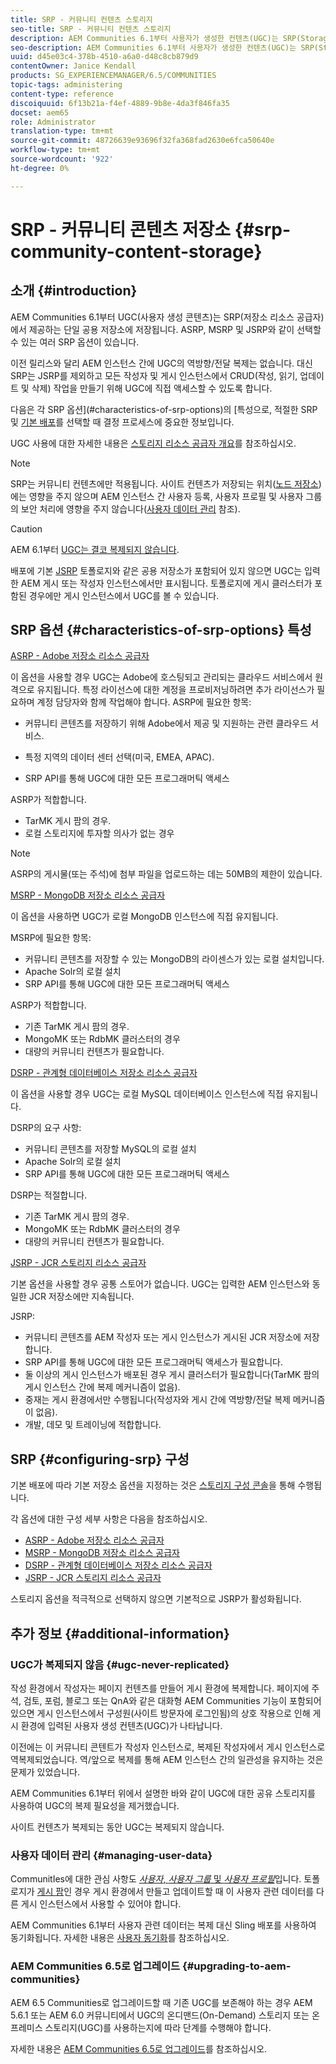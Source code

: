 ```yaml
---
title: SRP - 커뮤니티 컨텐츠 스토리지
seo-title: SRP - 커뮤니티 컨텐츠 스토리지
description: AEM Communities 6.1부터 사용자가 생성한 컨텐츠(UGC)는 SRP(Storage Resource Provider)에서 제공하는 단일 공용 저장소에 저장됩니다
seo-description: AEM Communities 6.1부터 사용자가 생성한 컨텐츠(UGC)는 SRP(Storage Resource Provider)에서 제공하는 단일 공용 저장소에 저장됩니다
uuid: d45e03c4-378b-4510-a6a0-d48c8cb879d9
contentOwner: Janice Kendall
products: SG_EXPERIENCEMANAGER/6.5/COMMUNITIES
topic-tags: administering
content-type: reference
discoiquuid: 6f13b21a-f4ef-4889-9b8e-4da3f846fa35
docset: aem65
role: Administrator
translation-type: tm+mt
source-git-commit: 48726639e93696f32fa368fad2630e6fca50640e
workflow-type: tm+mt
source-wordcount: '922'
ht-degree: 0%

---
```



# SRP - 커뮤니티 콘텐츠 저장소 {#srp-community-content-storage}

## 소개 {#introduction}

AEM Communities 6.1부터 UGC(사용자 생성 콘텐츠)는 SRP(저장소 리소스 공급자)에서 제공하는 단일 공용 저장소에 저장됩니다. ASRP, MSRP 및 JSRP와 같이 선택할 수 있는 여러 SRP 옵션이 있습니다.

이전 릴리스와 달리 AEM 인스턴스 간에 UGC의 역방향/전달 복제는 없습니다. 대신 SRP는 JSRP를 제외하고 모든 작성자 및 게시 인스턴스에서 CRUD(작성, 읽기, 업데이트 및 삭제) 작업을 만들기 위해 UGC에 직접 액세스할 수 있도록 합니다.

다음은 각 SRP 옵션](#characteristics-of-srp-options)의 [특성으로, 적절한 SRP 및 [기본 배포](/help/communities/topologies.md)를 선택할 때 결정 프로세스에 중요한 정보입니다.

UGC 사용에 대한 자세한 내용은 [스토리지 리소스 공급자 개요](/help/communities/srp.md)를 참조하십시오.

>[!NOTE]
>
>SRP는 커뮤니티 컨텐츠에만 적용됩니다. 사이트 컨텐츠가 저장되는 위치([노드 저장소](/help/sites-deploying/data-store-config.md))에는 영향을 주지 않으며 AEM 인스턴스 간 사용자 등록, 사용자 프로필 및 사용자 그룹의 보안 처리에 영향을 주지 않습니다([사용자 데이터 관리](#managing-user-data) 참조).

>[!CAUTION]
>
>AEM 6.1부터 [UGC는 결코 복제되지 않습니다](#ugc-never-replicated).
>
>배포에 기본 [JSRP](/help/communities/topologies.md#jsrp) 토폴로지와 같은 공용 저장소가 포함되어 있지 않으면 UGC는 입력한 AEM 게시 또는 작성자 인스턴스에서만 표시됩니다. 토폴로지에 게시 클러스터가 포함된 경우에만 게시 인스턴스에서 UGC를 볼 수 있습니다.

## SRP 옵션 {#characteristics-of-srp-options} 특성

[ASRP - Adobe 저장소 리소스 공급자](/help/communities/asrp.md)

이 옵션을 사용할 경우 UGC는 Adobe에 호스팅되고 관리되는 클라우드 서비스에서 원격으로 유지됩니다. 특정 라이선스에 대한 계정을 프로비저닝하려면 추가 라이선스가 필요하며 계정 담당자와 함께 작업해야 합니다. ASRP에 필요한 항목:

* 커뮤니티 콘텐츠를 저장하기 위해 Adobe에서 제공 및 지원하는 관련 클라우드 서비스.
* 특정 지역의 데이터 센터 선택(미국, EMEA, APAC).

* SRP API를 통해 UGC에 대한 모든 프로그래머틱 액세스

ASRP가 적합합니다.

* TarMK 게시 팜의 경우.
* 로컬 스토리지에 투자할 의사가 없는 경우

>[!NOTE]
>
>ASRP의 게시물(또는 주석)에 첨부 파일을 업로드하는 데는 50MB의 제한이 있습니다.

[MSRP - MongoDB 저장소 리소스 공급자](/help/communities/msrp.md)

이 옵션을 사용하면 UGC가 로컬 MongoDB 인스턴스에 직접 유지됩니다.

MSRP에 필요한 항목:

* 커뮤니티 콘텐츠를 저장할 수 있는 MongoDB의 라이센스가 있는 로컬 설치입니다.
* Apache Solr의 로컬 설치
* SRP API를 통해 UGC에 대한 모든 프로그래머틱 액세스

ASRP가 적합합니다.

* 기존 TarMK 게시 팜의 경우.
* MongoMK 또는 RdbMK 클러스터의 경우
* 대량의 커뮤니티 컨텐츠가 필요합니다.

[DSRP - 관계형 데이터베이스 저장소 리소스 공급자](/help/communities/dsrp.md)

이 옵션을 사용할 경우 UGC는 로컬 MySQL 데이터베이스 인스턴스에 직접 유지됩니다.

DSRP의 요구 사항:

* 커뮤니티 콘텐츠를 저장할 MySQL의 로컬 설치
* Apache Solr의 로컬 설치
* SRP API를 통해 UGC에 대한 모든 프로그래머틱 액세스

DSRP는 적절합니다.

* 기존 TarMK 게시 팜의 경우.
* MongoMK 또는 RdbMK 클러스터의 경우
* 대량의 커뮤니티 컨텐츠가 필요합니다.

[JSRP - JCR 스토리지 리소스 공급자](/help/communities/jsrp.md)

기본 옵션을 사용할 경우 공통 스토어가 없습니다. UGC는 입력한 AEM 인스턴스와 동일한 JCR 저장소에만 지속됩니다.

JSRP:

* 커뮤니티 콘텐츠를 AEM 작성자 또는 게시 인스턴스가 게시된 JCR 저장소에 저장합니다.
* SRP API를 통해 UGC에 대한 모든 프로그래머틱 액세스가 필요합니다.
* 둘 이상의 게시 인스턴스가 배포된 경우 게시 클러스터가 필요합니다(TarMK 팜의 게시 인스턴스 간에 복제 메커니즘이 없음).
* 중재는 게시 환경에서만 수행됩니다(작성자와 게시 간에 역방향/전달 복제 메커니즘이 없음).
* 개발, 데모 및 트레이닝에 적합합니다.

## SRP {#configuring-srp} 구성

기본 배포에 따라 기본 저장소 옵션을 지정하는 것은 [스토리지 구성 콘솔](/help/communities/srp-config.md)을 통해 수행됩니다.

각 옵션에 대한 구성 세부 사항은 다음을 참조하십시오.

* [ASRP - Adobe 저장소 리소스 공급자](/help/communities/asrp.md)
* [MSRP - MongoDB 저장소 리소스 공급자](/help/communities/msrp.md)
* [DSRP - 관계형 데이터베이스 저장소 리소스 공급자](/help/communities/dsrp.md)
* [JSRP - JCR 스토리지 리소스 공급자](/help/communities/jsrp.md)

스토리지 옵션을 적극적으로 선택하지 않으면 기본적으로 JSRP가 활성화됩니다.

## 추가 정보 {#additional-information}

### UGC가 복제되지 않음 {#ugc-never-replicated}

작성 환경에서 작성자는 페이지 컨텐츠를 만들어 게시 환경에 복제합니다. 페이지에 주석, 검토, 포럼, 블로그 또는 QnA와 같은 대화형 AEM Communities 기능이 포함되어 있으면 게시 인스턴스에서 구성원(사이트 방문자에 로그인됨)의 상호 작용으로 인해 게시 환경에 입력된 사용자 생성 컨텐츠(UGC)가 나타납니다.

이전에는 이 커뮤니티 콘텐트가 작성자 인스턴스로, 복제된 작성자에서 게시 인스턴스로 역복제되었습니다. 역/앞으로 복제를 통해 AEM 인스턴스 간의 일관성을 유지하는 것은 문제가 있었습니다.

AEM Communities 6.1부터 위에서 설명한 바와 같이 UGC에 대한 공유 스토리지를 사용하여 UGC의 복제 필요성을 제거했습니다.

사이트 컨텐츠가 복제되는 동안 UGC는 복제되지 않습니다.

### 사용자 데이터 관리 {#managing-user-data}

CommunitIes에 대한 관심 사항도 [*사용자*, *사용자 그룹* 및 *사용자 프로필*](/help/communities/users.md)&#x200B;입니다. 토폴로지가 [게시 팜](/help/sites-deploying/recommended-deploys.md#tarmk-farm)인 경우 게시 환경에서 만들고 업데이트할 때 이 사용자 관련 데이터를 다른 게시 인스턴스에서 사용할 수 있어야 합니다.

AEM Communities 6.1부터 사용자 관련 데이터는 복제 대신 Sling 배포를 사용하여 동기화됩니다. 자세한 내용은 [사용자 동기화](/help/communities/sync.md)를 참조하십시오.

### AEM Communities 6.5로 업그레이드 {#upgrading-to-aem-communities}

AEM 6.5 Communities로 업그레이드할 때 기존 UGC를 보존해야 하는 경우 AEM 5.6.1 또는 AEM 6.0 커뮤니티에서 UGC의 온디맨드(On-Demand) 스토리지 또는 온프레미스 스토리지(UGC)를 사용하는지에 따라 단계를 수행해야 합니다.

자세한 내용은 [AEM Communities 6.5로 업그레이드](/help/communities/upgrade.md)를 참조하십시오.
